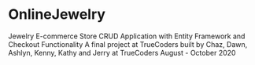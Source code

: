 # OnlineJewelry
Jewelry E-commerce Store CRUD Application with Entity Framework and Checkout Functionality
A final project at TrueCoders built by Chaz, Dawn, Ashlyn, Kenny, Kathy and Jerry at TrueCoders August - October 2020

